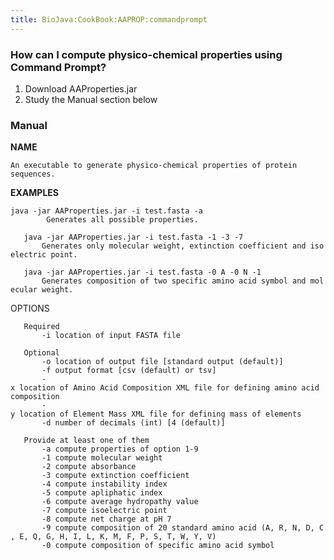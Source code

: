 ```yaml
---
title: BioJava:CookBook:AAPROP:commandprompt
---
```


### How can I compute physico-chemical properties using Command Prompt?

1) Download AAProperties.jar  
2) Study the Manual section below  

### Manual

<b>NAME</b>

    An executable to generate physico-chemical properties of protein sequences.

<b>EXAMPLES</b>

    java -jar AAProperties.jar -i test.fasta -a
            Generates all possible properties.

`   java -jar AAProperties.jar -i test.fasta -1 -3 -7`  
`       Generates only molecular weight, extinction coefficient and isoelectric point.`

`   java -jar AAProperties.jar -i test.fasta -0 A -0 N -1`  
`       Generates composition of two specific amino acid symbol and molecular weight.`

OPTIONS

`   Required`  
`       -i location of input FASTA file`

`   Optional`  
`       -o location of output file [standard output (default)]`  
`       -f output format [csv (default) or tsv]`  
`       -x location of Amino Acid Composition XML file for defining amino acid composition`  
`       -y location of Element Mass XML file for defining mass of elements`  
`       -d number of decimals (int) [4 (default)]`

`   Provide at least one of them`  
`       -a compute properties of option 1-9`  
`       -1 compute molecular weight`  
`       -2 compute absorbance`  
`       -3 compute extinction coefficient`  
`       -4 compute instability index`  
`       -5 compute apliphatic index`  
`       -6 compute average hydropathy value`  
`       -7 compute isoelectric point`  
`       -8 compute net charge at pH 7`  
`       -9 compute composition of 20 standard amino acid (A, R, N, D, C, E, Q, G, H, I, L, K, M, F, P, S, T, W, Y, V)`  
`       -0 compute composition of specific amino acid symbol`
